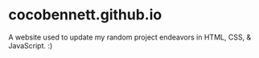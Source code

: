 # cocobennett.github.io
A website used to update my random project endeavors in HTML, CSS, & JavaScript. :)
